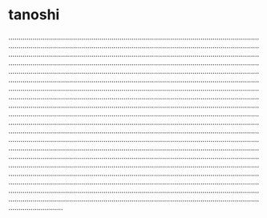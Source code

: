 # tanoshi
...........................................................................................................................................................................................................................................................................................................................................................................................................................................................................................................................................................................................................................................................................................................................................................................................................................................................................................................................................................................................................................................................................................................................................................................................................................................................................................................................................................................................................................................................................................................................................................................................................................................................................................................................................................................................................................................................................................................................................................................................................................................................................................................................................................................................................................................................................................................................................................................................................................................................................................................................................................................................................